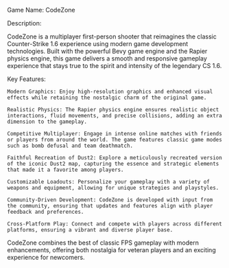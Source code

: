 Game Name: CodeZone

Description:

CodeZone is a multiplayer first-person shooter that reimagines the classic Counter-Strike 1.6 experience using modern game development technologies. Built with the powerful Bevy game engine and the Rapier physics engine, this game delivers a smooth and responsive gameplay experience that stays true to the spirit and intensity of the legendary CS 1.6.

Key Features:

    Modern Graphics: Enjoy high-resolution graphics and enhanced visual effects while retaining the nostalgic charm of the original game.

    Realistic Physics: The Rapier physics engine ensures realistic object interactions, fluid movements, and precise collisions, adding an extra dimension to the gameplay.

    Competitive Multiplayer: Engage in intense online matches with friends or players from around the world. The game features classic game modes such as bomb defusal and team deathmatch.

    Faithful Recreation of Dust2: Explore a meticulously recreated version of the iconic Dust2 map, capturing the essence and strategic elements that made it a favorite among players.

    Customizable Loadouts: Personalize your gameplay with a variety of weapons and equipment, allowing for unique strategies and playstyles.

    Community-Driven Development: CodeZone is developed with input from the community, ensuring that updates and features align with player feedback and preferences.

    Cross-Platform Play: Connect and compete with players across different platforms, ensuring a vibrant and diverse player base.

CodeZone combines the best of classic FPS gameplay with modern enhancements, offering both nostalgia for veteran players and an exciting experience for newcomers.
